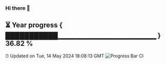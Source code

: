 ### Hi there 👋
⏳ Year progress { ███████████▁▁▁▁▁▁▁▁▁▁▁▁▁▁▁▁▁▁▁ } 36.82 %
---
⏰ Updated on Tue, 14 May 2024 18:08:13 GMT
![Progress Bar CI](https://github.com/Moyi321/Moyi321/workflows/Progress%20Bar%20CI/badge.svg)
